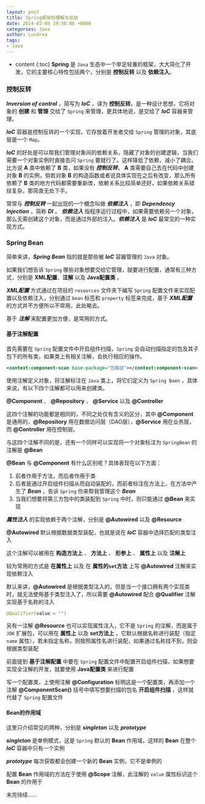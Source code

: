 ```yaml
---
layout: post
title: Spring框架的理解与总结
date: 2024-03-09 19:50:00 +0800
categories: Java
author: Lundrea
tags:
- Java  
---
```


* content
{:toc}
**Spring** 是 `Java` 生态中一个举足轻重的框架，大大简化了开发，它的主要核心特性包括两个，分别是 **控制反转** 以及 **依赖注入**。  








### 控制反转
**_Inversion of control_** ，简写为 **_IoC_** ，译为 **控制反转**，是一种设计思想，它将对象的 **创建** 和 **管理** 交给了 `Spring` 来管理，更具体地说，是交给了 **_IoC_** 容器来管理。  

**_IoC_** 容器是控制反转的一个实现，它存放着开发者交给 `Spring` 管理的对象，其底层是一个 `Map`。

**_IoC_** 的好处是可以帮我们管理对象间的依赖关系，隐藏了对象的创建逻辑，当我们需要一个对象实例时直接去问 `Spring` 要就行了。这样降低了依赖，减小了耦合。比方说 **A** 类中依赖了 **B** 类，如果没有 **_控制反转_**， **A** 类需要自己去在代码中创建对象 **B** 的实例，倘若对象 **B** 的构造函数或者说具体实现在之后有改变，那么所有依赖了 **B** 类的地方代码都需要重新改，依赖关系比较简单还好，如果依赖关系错综复杂，那简直无处下手。  

常常与 **_控制反转_** 一起出现的一个概念叫做 **_依赖注入_** ，即 **_Dependency Injection_** ，简称 **_DI_** 。 **_依赖注入_** 指程序运行过程中，如果需要依赖另一个对象，那么无需创建这个对象，而是通过外部的注入。**_依赖注入_** 是 **_IoC_** 最常见的一种实现方式。  

### Spring Bean
简单来讲，**_Spring Bean_** 指的就是那些被 **_IoC_** 容器管理的 `Java` 对象。  

如果我们想告诉 `Spring` 哪些对象想要交给它管理，就要进行配置，通常有三种方式，分别是 **XML配置**、**注解** 以及 **Java配置类** 。  

**_XML配置_** 方式通过在项目的 `resources` 文件夹下编写 `Spring` 配置文件来实现配置以及依赖注入，分别通过 `bean` 标签和 `property` 标签来完成，基于 **_XML配置_** 的方式并不方便所以不常用，此处略去。  

基于 **_注解_** 来配置更加方便，是常用的方式。  

#### 基于注解配置
首先需要在 `Spring` 配置文件中开启组件扫描，`Spring` 会自动扫描指定的包及其子包下的所有类，如果类上有相关注解，会执行相应的操作。  
```xml
<context:component-scan base-package="包路径"></context:component-scan>
```

使用注解定义对象，将注解标注在 `Java` 类上，将它们定义为 `Spring Baen` ，具体来说，有以下四个注解都可以用来创建类。  

**@Component** 、 **@Repository** 、 **@Service** 以及 **@Controller**  

这四个注解的功能都是相同的，不同之处仅有含义的区分，其中 **@Component** 是通用的，**@Repository** 用在数据访问层（DAO层），**@Service** 用在业务层，而 **@Controller** 用在控制层。  

与这四个注解不同的是，还有一个同样可以实现将一个对象标注为 `SpringBean` 的注解是 **@Bean**  

**@Bean** 与 **@Component** 有什么区别呢？具体表现在以下方面：  
1. 前者作用于方法，而后者作用于类
2. 后者是通过开启组件扫描从而自动装配的，而前者标注在方法上，在方法中产生了 ***Bean*** ，告诉 `Spring` 你来帮我管理这个 ***Bean***
3. 当我们想要将第三方包中的类装配到 `Spring` 中时，则只能通过 **@Bean** 来实现  


**_属性注入_** 的实现依赖于两个注解，分别是 **@Autowired** 以及 **@Resource**

**@Autowired** 默认根据数据类型装配，也就是说在 **_IoC_** 容器中选择匹配的类型注入  

这个注解可以被用在 **构造方法上** 、 **方法上** 、 **形参上** 、 **属性上** 以及 **注解上**  

较为常用的方式是 **在属性上** 以及 在 **属性的`set`方法** 上写 **@Autowired** 注解来实现依赖注入  

默认来讲，**@Autowired** 是根据类型注入的，但是当一个接口拥有两个实现类时，就无法使用基于类型注入了，所以需要 **@Autowired** 配合 **@Qualifier** 注解实现基于名称的注入

```java
@Qualifier(value = "")
```

另有一注解 **@Resource** 也可以实现属性注入，它不是 `Spring` 的注解，而是属于 `JDK` 扩展包，可以用在 **属性上** 以及 **set方法上** ，它默认根据名称进行装配（指定 `name` 属性），若未指定名称，则按照属性名进行装配，如果通过名称找不到，则会根据类型装配  

前面提到 **基于注解配置** 中要在 `Spring` 配置文件中配置开启组件扫描，如果想要实现全注解的开发，就要使用 **Java配置类** 来进行配置  

写一个配置类，上使用注解 **@Configuration** 标明这是一个配置类，再添加一个注解 **@ComponentScan()** 括号中填写想要扫描的包名 **开启组件扫描** ，这样就代替了 `Spring` 配置文件  

#### Bean的作用域

这里只介绍常见的两种，分别是 ***singleton*** 以及 ***prototype*** 

***singleton*** 是单例模式，这是 `Spring` 默认的 **Bean** 作用域，这样的 **Bean** 在整个 ***IoC*** 容器中只有一个实例  

***prototype*** 每次获取都会创建一个新的 **Bean** 实例，它不是单例的  

配置 **Bean** 作用域的方法在于使用 **@Scope** 注解，此注解的 `value` 属性标识这个 **Bean** 的作用于  

未完待续......